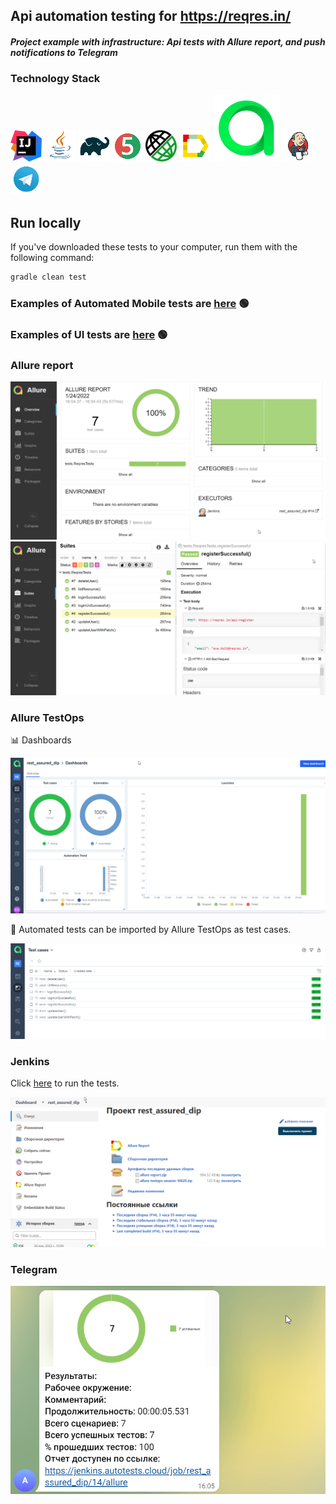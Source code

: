 ## Api automation testing for https://reqres.in/

#### *Project example with infrastructure: Api tests with Allure report, and push notifications to Telegram*

### Technology Stack

![IntelliJ Idea](images/icons/Idea.png)
![Java](images/icons/Java.png)
![Gradle](images/icons/Gradle.png)
![JUnit5](images/icons/JUnit5.png)
![Selenide](images/icons/RESTAssured.png)
![Allure_Report](images/icons/Allure_Report.png)
![Allure_TestOps](images/icons/TestOps.svg)
![Jenkins](images/icons/Jenkins.png)
![Telegram](images/icons/Telegram.png)

## Run locally

If you've downloaded these tests to your computer, run them with the following command:
```bash
gradle clean test
```
### Еxamples of Automated Mobile tests are <a target="_blank" href="https://github.com/Konyaz/Browserstack_dip">here</a> :green_circle:
### Еxamples of UI tests are <a target="_blank" href="https://github.com/Konyaz/insales_dip/">here</a> :green_circle:

### Allure report
![Allure](images/Allure1.png)
![Allure](images/Allure2.png)


### Allure TestOps  

:bar_chart: Dashboards

![TestOps Dashboards](images/AllureTestOps.png)

:robot: Automated tests can be imported by Allure TestOps as test cases.

![TestOps TestCases](images/AllureTestOps1.png)


### Jenkins

Click <a target="_blank" href="https://jenkins.autotests.cloud/job/rest_assured_dip/">here</a> to run the tests.

![Jenkins](images/Jenkins.png)

### Telegram
![Telegram](images/Telegram.png)
